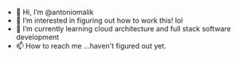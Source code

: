 - 👋 Hi, I’m @antoniomalik
- 👀 I’m interested in figuring out how to work this! lol
- 🌱 I’m currently learning cloud architecture and full stack software development
- 📫 How to reach me ...haven't figured out yet.
<!---
antoniomalik/antoniomalik is a ✨ special ✨ repository because its `README.md` (this file) appears on your GitHub profile.
You can click the Preview link to take a look at your changes.
--->
